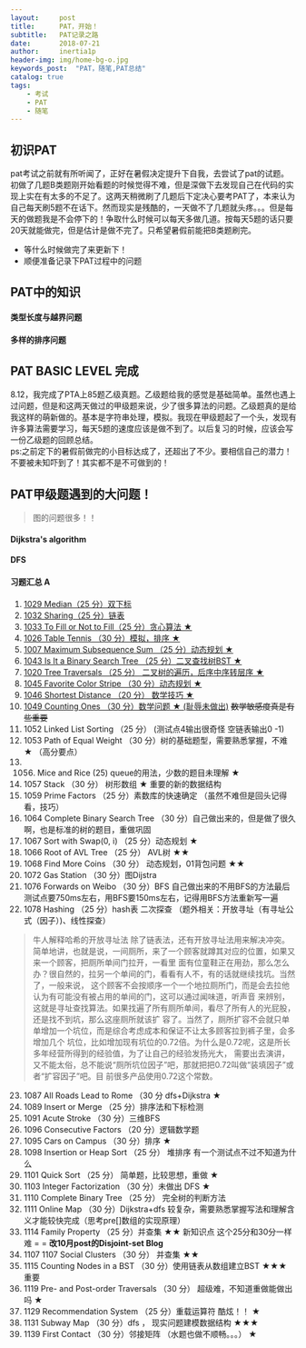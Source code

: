 ```yaml
---
layout:     post
title:      PAT，开始！
subtitle:   PAT记录之路
date:       2018-07-21
author:     inertia1p
header-img: img/home-bg-o.jpg
keywords_post:  "PAT，随笔,PAT总结"
catalog: true
tags:
    - 考试
    - PAT
    - 随笔
---
```


## 初识PAT

  pat考试之前就有所听闻了，正好在暑假决定提升下自我，去尝试了pat的试题。初做了几题B类题刚开始看题的时候觉得不难，但是深做下去发现自己在代码的实现上实在有太多的不足了。这两天稍微刷了几题后下定决心要考PAT了，本来认为自己每天刷5题不在话下。然而现实是残酷的，一天做不了几题就头疼。。。但是每天的做题我是不会停下的！争取什么时候可以每天多做几道。按每天5题的话只要20天就能做完，但是估计是做不完了。只希望暑假前能把B类题刷完。<br>
  * 等什么时候做完了来更新下！
  * 顺便准备记录下PAT过程中的问题

## PAT中的知识

#### 类型长度与越界问题


#### 多样的排序问题

## PAT BASIC LEVEL 完成

8.12，我完成了PTA上85题乙级真题。乙级题给我的感觉是基础简单。虽然也遇上过问题，但是和这两天做过的甲级题来说，少了很多算法的问题。乙级题真的是给我这样的萌新做的。基本是字符串处理，模拟。我现在甲级题起了一个头，发现有许多算法需要学习，每天5题的速度应该是做不到了。以后复习的时候，应该会写一份乙级题的回顾总结。  
ps:之前定下的暑假前做完的小目标达成了，还超出了不少。要相信自己的潜力！不要被未知吓到了！其实都不是不可做到的！


## PAT甲级题遇到的大问题！

>图的问题很多！！

#### Dijkstra's algorithm

#### DFS

#### 习题汇总 A

1. [1029 Median（25 分）双下标](https://inertia1p.github.io/2018/11/16/1029-Median)
2. [1032 Sharing（25 分）链表](https://inertia1p.github.io/2018/11/17/1032-Sharing)
3. [1033 To Fill or Not to Fill（25 分）贪心算法 ★](https://inertia1p.github.io/2018/11/17/1033-To-Fill-or-Not-to-Fil)
4. [1026 Table Tennis （30 分）模拟，排序 ★](https://inertia1p.github.io/2018/11/17/1026-Table-Tennis)
5. [1007 Maximum Subsequence Sum （25 分）动态规划 ★](https://inertia1p.github.io/2018/11/18/1007-Maximum-Subsequence-Sum)
6. [1043 Is It a Binary Search Tree （25 分）二叉查找树BST ★](https://inertia1p.github.io/2018/11/18/1043-Is-It-a-Binary-Search-Tree)
7. [1020 Tree Traversals （25 分） 二叉树的遍历，后序中序转层序 ★](https://inertia1p.github.io/2018/11/19/1020-Tree-Traversals)
8. [1045 Favorite Color Stripe （30 分）动态规划 ★](https://inertia1p.github.io/2018/11/19/1045-Favorite-Color-Stripe)
9. [1046 Shortest Distance （20 分） 数学技巧 ★](https://inertia1p.github.io/2018/11/20/1046-Shortest-Distance)
10. [1049 Counting Ones （30 分）数学问题 ★ (耻辱未做出)](https://inertia1p.github.io/2018/11/20/1049-Counting-Ones)
~~数学敏感度真是有些重要~~
11. 1052 Linked List Sorting （25 分） (测试点4输出很奇怪 空链表输出0 -1)
12. 1053 Path of Equal Weight （30 分）树的基础题型，需要熟悉掌握，不难 ★ （高分要点）
13. 1056. Mice and Rice (25) queue的用法，少数的题目未理解 ★
14. 1057 Stack （30 分） 树形数组 ★ 重要的新的数据结构
15. 1059 Prime Factors （25 分）素数库的快速确定 （虽然不难但是回头记得看，技巧）
16. 1064 Complete Binary Search Tree （30 分）自己做出来的，但是做了很久啊，也是标准的树的题目，重做巩固
17. 1067 Sort with Swap(0, i) （25 分）动态规划 ★
18. 1066 Root of AVL Tree （25 分） AVL树 ★★
19. 1068 Find More Coins （30 分） 动态规划，01背包问题 ★★
20. 1072 Gas Station （30 分）图Dijstra
21. 1076 Forwards on Weibo （30 分）BFS 自己做出来的不用BFS的方法最后测试点要750ms左右，用BFS要150ms左右，记得用BFS方法重新写一遍
22. 1078 Hashing （25 分）hash表 二次探查 （题外相关：开放寻址（有寻址公式（因子）)、线性探查）
>牛人解释哈希的开放寻址法
除了链表法，还有开放寻址法用来解决冲突。
    简单地讲，也就是说，一间厕所，来了一个顾客就蹲其对应的位置，如果又来一个顾客，把厕所单间门拉开，一看里
面有位童鞋正在用劲，那么怎么办？很自然的，拉另一个单间的门，看看有人不，有的话就继续找坑。当然了，一般来说，
这个顾客不会按顺序一个一个地拉厕所门，而是会去拉他认为有可能没有被占用的单间的门，这可以通过闻味道，听声音
来辨别，这就是寻址查找算法。如果找遍了所有厕所单间，看尽了所有人的光屁股，还是找不到坑，那么这座厕所就该扩
容了。当然了，厕所扩容不会就只单单增加一个坑位，而是综合考虑成本和保证不让太多顾客拉到裤子里，会多增加几个
坑位，比如增加现有坑位的0.72倍。为什么是0.72呢，这是所长多年经营所得到的经验值，为了让自己的经验发扬光大，
需要出去演讲，又不能太俗，总不能说“厕所坑位因子”吧，那就把把0.72叫做“装填因子”或者“扩容因子”吧。目
前很多产品使用0.72这个常数。

23. 1087 All Roads Lead to Rome （30 分 dfs+Dijkstra ★
24. 1089 Insert or Merge （25 分）排序法和下标检测
25. 1091 Acute Stroke （30 分）三维BFS
26. 1096 Consecutive Factors （20 分）逻辑数学题
27. 1095 Cars on Campus （30 分）排序 ★
28. 1098 Insertion or Heap Sort （25 分） 堆排序 有一个测试点不过不知道为什么
29. 1101 Quick Sort （25 分） 简单题，比较思想，重做 ★
30. 1103 Integer Factorization （30 分）未做出 DFS ★
31. 1110 Complete Binary Tree （25 分） 完全树的判断方法
32. 1111 Online Map （30 分）Dijkstra+dfs 较复杂，需要熟悉掌握写法和理解含义才能较快完成（思考pre[]数组的实现原理）
33. 1114 Family Property （25 分）并查集 ★★ 新知识点 这个25分和30分一样难 =   =
 **改10月post的Disjoint-set Blog**
34. 1107 1107 Social Clusters （30 分） 并查集 ★★
35. 1115 Counting Nodes in a BST （30 分）使用链表从数组建立BST  ★★★ 重要
36. 1119 Pre- and Post-order Traversals （30 分） 超级难，不知道重做能做出吗 ★
37. 1129 Recommendation System （25 分）重载运算符 酷炫！！ ★
38. 1131 Subway Map （30 分）dfs ， 现实问题建模数据结构 ★★★
39. 1139 First Contact （30 分）邻接矩阵 （水题也做不顺畅。。。） ★
